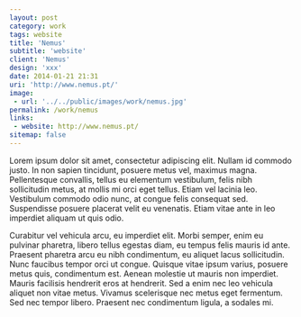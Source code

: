 ```yaml
---
layout: post
category: work
tags: website
title: 'Nemus'
subtitle: 'website'
client: 'Nemus'
design: 'xxx'
date: 2014-01-21 21:31
uri: 'http://www.nemus.pt/'
image:
 - url: '../../public/images/work/nemus.jpg'
permalink: /work/nemus
links:
 - website: http://www.nemus.pt/
sitemap: false
---
```


<p>Lorem ipsum dolor sit amet, consectetur adipiscing elit. Nullam id commodo justo. In non sapien tincidunt, posuere metus vel, maximus magna. Pellentesque convallis, tellus eu elementum vestibulum, felis nibh sollicitudin metus, at mollis mi orci eget tellus. Etiam vel lacinia leo. Vestibulum commodo odio nunc, at congue felis consequat sed. Suspendisse posuere placerat velit eu venenatis. Etiam vitae ante in leo imperdiet aliquam ut quis odio.</p>

<p>Curabitur vel vehicula arcu, eu imperdiet elit. Morbi semper, enim eu pulvinar pharetra, libero tellus egestas diam, eu tempus felis mauris id ante. Praesent pharetra arcu eu nibh condimentum, eu aliquet lacus sollicitudin. Nunc faucibus tempor orci ut congue. Quisque vitae ipsum varius, posuere metus quis, condimentum est. Aenean molestie ut mauris non imperdiet. Mauris facilisis hendrerit eros at hendrerit. Sed a enim nec leo vehicula aliquet non vitae metus. Vivamus scelerisque nec metus eget fermentum. Sed nec tempor libero. Praesent nec condimentum ligula, a sodales mi.</p>
